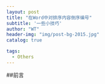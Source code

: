 ```yaml
---
layout: post
title: "在Word中对排序内容倒序编号"
subtitle: '一些小技巧'
author: "WT"
header-img: "img/post-bg-2015.jpg"
catalog: true

tags:
  - Others
---
```


##前言
